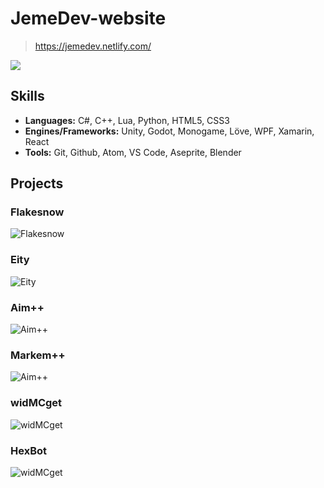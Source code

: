 # JemeDev-website
> https://jemedev.netlify.com/

![](https://i.imgur.com/Crw2caH.png)

## Skills

* **Languages:** C#, C++, Lua, Python, HTML5, CSS3
* **Engines/Frameworks:** Unity, Godot, Monogame, Löve, WPF, Xamarin, React
* **Tools:** Git, Github, Atom, VS Code, Aseprite, Blender

## Projects


### Flakesnow
![Flakesnow](https://jemedev.netlify.app/assets/Flakesnow.7f34a29d7d578907baa750a3b14461e6.png)

### Eity
![Eity](https://jemedev.netlify.app/assets/Eity.b45dfa5e50d8d10405619942f7fadc62.png)

### Aim++
![Aim++](https://jemedev.netlify.app/assets/Aimpp.0a650cb4bacd7466a2e5f2d0aca85bcc.jpg)

### Markem++
![Aim++](https://jemedev.netlify.app/assets/Markem.92b9d1b93d1bd4dd7261772ea98c072a.png)

### widMCget
![widMCget](https://jemedev.netlify.com/assets/widMCget.652c36b0ba9a5b4f41601c32fe631860.png)

### HexBot
![widMCget](https://jemedev.netlify.app/assets/hexbot.9bf1243f5aee2a5be4a1909f064b4461.jpg)
